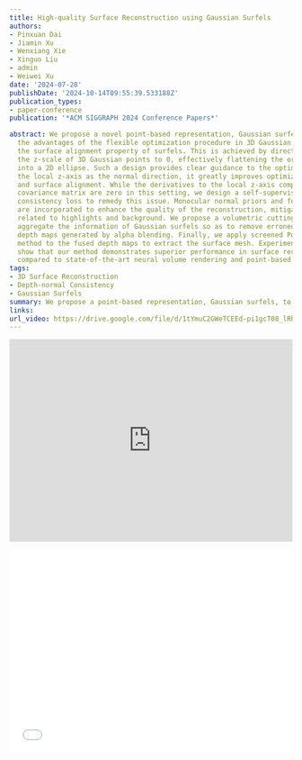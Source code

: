 ```yaml
---
title: High-quality Surface Reconstruction using Gaussian Surfels
authors:
- Pinxuan Dai
- Jiamin Xu
- Wenxiang Xie
- Xinguo Liu
- admin
- Weiwei Xu
date: '2024-07-28'
publishDate: '2024-10-14T09:55:39.533188Z'
publication_types:
- paper-conference
publication: '*ACM SIGGRAPH 2024 Conference Papers*'

abstract: We propose a novel point-based representation, Gaussian surfels, to combine
  the advantages of the flexible optimization procedure in 3D Gaussian points and
  the surface alignment property of surfels. This is achieved by directly setting
  the z-scale of 3D Gaussian points to 0, effectively flattening the original 3D ellipsoid
  into a 2D ellipse. Such a design provides clear guidance to the optimizer. By treating
  the local z-axis as the normal direction, it greatly improves optimization stability
  and surface alignment. While the derivatives to the local z-axis computed from the
  covariance matrix are zero in this setting, we design a self-supervised normal-depth
  consistency loss to remedy this issue. Monocular normal priors and foreground masks
  are incorporated to enhance the quality of the reconstruction, mitigating issues
  related to highlights and background. We propose a volumetric cutting method to
  aggregate the information of Gaussian surfels so as to remove erroneous points in
  depth maps generated by alpha blending. Finally, we apply screened Poisson reconstruction
  method to the fused depth maps to extract the surface mesh. Experimental results
  show that our method demonstrates superior performance in surface reconstruction
  compared to state-of-the-art neural volume rendering and point-based rendering methods.
tags:
- 3D Surface Reconstruction
- Depth-normal Consistency
- Gaussian Surfels
summary: We propose a point-based representation, Gaussian surfels, to combine the advantages of the flexible optimization procedure in 3D Gaussian points and the surface alignment property of surfels.
links:
url_video: https://drive.google.com/file/d/1tYmuC2GWeTCEEd-pi1gcT08_lRhfqLd3/view?usp=sharing
---
```


<p align="center">
<iframe width="100%" height="360" src="https://www.youtube.com/embed/sXZP8LZ84Vg?si=Hh-Z_ia713u7AFSV" title="YouTube video player" frameborder="0" allow="accelerometer; autoplay; clipboard-write; encrypted-media; gyroscope; picture-in-picture; web-share" referrerpolicy="strict-origin-when-cross-origin" allowfullscreen></iframe>
</p>
<p align="center">
<iframe width="100%" height="360" src="//player.bilibili.com/player.html?isOutside=true&aid=112692341771073&bvid=BV1iK3WejEqK&cid=500001598465378&p=1" scrolling="no" border="0" frameborder="no" framespacing="0" allowfullscreen="true"></iframe>
</p>
